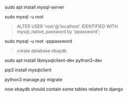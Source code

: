 sudo apt install mysql-server

sudo mysql -u root

> ALTER USER 'root'@'localhost' IDENTIFIED WITH mysql_native_password by 'ppassword';

sudo mysql -u root -pppassword

> create database ebaydb

sudo apt install libmysqlclient-dev python3-dev

pip3 install mysqlclient

python3 manage.py migrate

now ebaydb should contain some tables related to django
